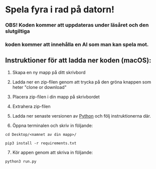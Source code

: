 # Spela fyra i rad på datorn!

### OBS! Koden kommer att uppdateras under läsåret och den slutgiltiga
### koden kommer att innehålla en AI som man kan spela mot.

## Instruktioner för att ladda ner koden (macOS):

1. Skapa en ny mapp på ditt skrivbord

2. Ladda ner en zip-filen genom att trycka på den gröna knappen som heter "clone or download"

3. Placera zip-filen i din mapp på skrivbordet

4. Extrahera zip-filen

5. Ladda ner senaste versionen av [Python](https://www.python.org/downloads/) och följ instruktionerna där.

6. Öppna terminalen och skriv in följande:

```
cd Desktop/<namnet av din mapp>/
```

```
pip3 install -r requirements.txt
```

7. Kör appen genom att skriva in följande:

```
python3 run.py
```